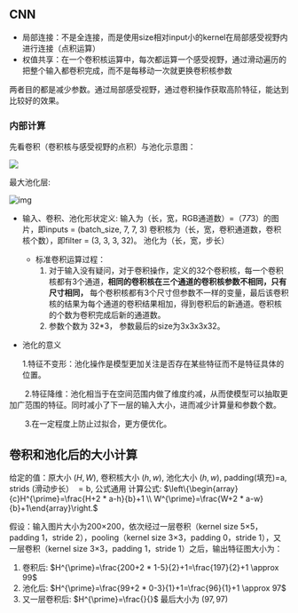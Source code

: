## CNN

- 局部连接：不是全连接，而是使用size相对input小的kernel在局部感受视野内进行连接（点积运算）
- 权值共享：在一个卷积核运算中，每次都运算一个感受视野，通过滑动遍历的把整个输入都卷积完成，而不是每移动一次就更换卷积核参数



两者目的都是减少参数。通过局部感受视野，通过卷积操作获取高阶特征，能达到比较好的效果。

### 内部计算
先看卷积（卷积核与感受视野的点积）与池化示意图：

![](https://files.mdnice.com/user/6935/022ed39e-a493-4f7b-8a3a-9476dcfc3c3f.gif)

最大池化层:

![img](https://imgconvert.csdnimg.cn/aHR0cHM6Ly9pbWcyMDE4LmNuYmxvZ3MuY29tL2Jsb2cvOTkxNDcwLzIwMTkwMi85OTE0NzAtMjAxOTAyMDgyMDE1MDg3MDQtMzY4NjQ0NzkyLnBuZw?x-oss-process=image/format,png)

- 输入、卷积、池化形状定义:
   输入为（长，宽，RGB通道数）=（7*7*3）的图片，即inputs = (batch_size, 7, 7, 3)
  卷积核为（长，宽，卷积通道数，卷积核个数），即filter = (3, 3, 3, 32)。
  池化为（长，宽，步长）
  - 标准卷积运算过程：
    1. 对于输入没有疑问，对于卷积操作，定义的32个卷积核，每一个卷积核都有3个通道，**相同的卷积核在三个通道的卷积核参数不相同，只有尺寸相同，** 每个卷积核都有3个尺寸但参数不一样的变量，最后该卷积核的结果为每个通道的卷积结果相加，得到卷积后的新通道。卷积核的个数为卷积完成后新的通道数。
    2. 参数个数为 32*3， 参数最后的size为3x3x3x32。

- 池化的意义

  1.特征不变形：池化操作是模型更加关注是否存在某些特征而不是特征具体的位置。

　　2.特征降维：池化相当于在空间范围内做了维度约减，从而使模型可以抽取更加广范围的特征。同时减小了下一层的输入大小，进而减少计算量和参数个数。

　　3.在一定程度上防止过拟合，更方便优化。



## 卷积和池化后的大小计算 

给定的值：原大小 $(H, W)$, 卷积核大小 $(h, w)$, 池化大小 $(h, w)$, padding(填充)=a, strids (滑动步长） $=\mathrm{b}$, 公式通用 计算公式: $\left\{\begin{array}{c}H^{\prime}=\frac{H+2 * a-h}{b}+1 \\ W^{\prime}=\frac{W+2 * a-w}{b}+1\end{array}\right.$





假设：输入图片大小为200×200，依次经过一层卷积（kernel size 5×5，padding 1，stride 2），pooling（kernel size 3×3，padding 0，stride 1），又一层卷积（kernel size 3×3，padding 1，stride 1）之后，输出特征图大小为：

1. 卷积后: $H^{\prime}=\frac{200+2 * 1-5}{2}+1=\frac{197}{2}+1 \approx 99$
2. 池化后: $H^{\prime}=\frac{99+2 * 0-3}{1}+1=\frac{96}{1}+1 \approx 97$
3. 又一层卷积后: $H^{\prime}=\frac{}{}$
最后大小为 $(97,97)$